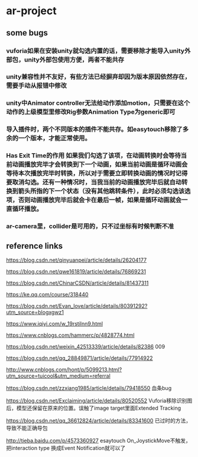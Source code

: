 # ar-project

## some bugs

### vuforia如果在安装unity就勾选内置的话，需要移除才能导入unity外部包，unity外部包使用方便，两者不能共存
### unity兼容性并不友好，有些方法已经摒弃却因为版本原因依然存在，需要手动从报错中修改
### unity中Animator controller无法给动作添加motion，只需要在这个动作的上级模型里修改Rig参数Animation Type为generic即可
### 导入插件时，两个不同版本的插件不能共存。如easytouch移除了多余的一个版本，才能正常使用。
### Has Exit Time的作用 如果我们勾选了该项，在动画转换时会等待当前动画播放完毕才会转换到下一个动画，如果当前动画是循环动画会等待本次播放完毕时转换，所以对于需要立即转换动画的情况时记得要取消勾选。还有一种情况时，当我当前的动画播放完毕后就自动转换到箭头所指的下一个状态（没有其他跳转条件），此时必须勾选该选项，否则动画播放完毕后就会卡在最后一帧，如果是循环动画就会一直循环播放。
### ar-camera里，collider是可用的，只不过坐标有时候判断不准

## reference links
https://blog.csdn.net/qinyuanpei/article/details/26204177

https://blog.csdn.net/qwe161819/article/details/76869231

https://blog.csdn.net/ChinarCSDN/article/details/81437311

https://ke.qq.com/course/318440

https://blog.csdn.net/Evan_love/article/details/80391292?utm_source=blogxgwz1

https://www.iqiyi.com/w_19rstilnn9.html

https://www.cnblogs.com/hammerc/p/4828774.html

https://blog.csdn.net/weixin_42513339/article/details/82386	009

https://blog.csdn.net/qq_28849871/article/details/77914922

http://www.cnblogs.com/hont/p/5099213.html?utm_source=tuicool&utm_medium=referral

https://blog.csdn.net/zzxiang1985/article/details/79418550 血条bug

https://blog.csdn.net/Exclaiming/article/details/80520552 Vuforia移除识别图后，模型还保留在原来的位置。误触了image target里面Extended Tracking

https://blog.csdn.net/qq_36612824/article/details/83341600 已过时的方法，导致不能正确导包

http://tieba.baidu.com/p/4573360927 esaytouch On_JoystickMove不触发，把interaction type 换成Event Notification就可以了
